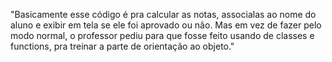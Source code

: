"Basicamente esse código é pra calcular as notas,
associalas ao nome do aluno e exibir em tela se ele foi aprovado ou não.
Mas em vez de fazer pelo modo normal, o professor pediu para que fosse feito usando de
classes e functions, pra treinar a parte de orientação ao objeto."

